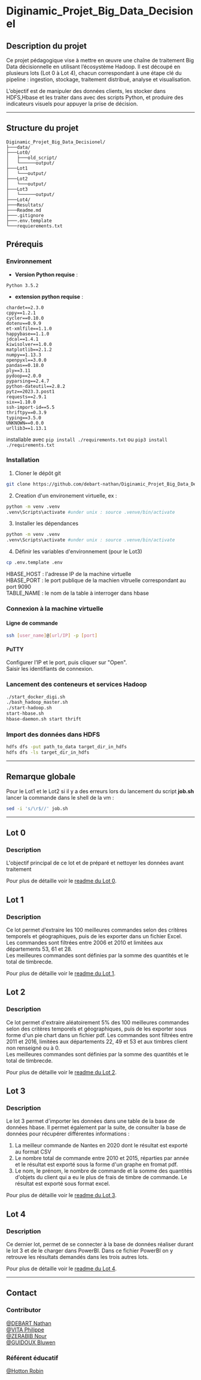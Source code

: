 # Diginamic_Projet_Big_Data_Decisionel

## Description du projet

Ce projet pédagogique vise à mettre en œuvre une chaîne de traitement Big Data décisionnelle en utilisant l’écosystème Hadoop. Il est découpé en plusieurs lots (Lot 0 à Lot 4), chacun correspondant à une étape clé du pipeline : ingestion, stockage, traitement distribué, analyse et visualisation.

L’objectif est de manipuler des données clients, les stocker dans HDFS,Hbase et les traiter dans avec des scripts Python, et produire des indicateurs visuels pour appuyer la prise de décision.

---
## Structure du projet
```
Diginamic_Projet_Big_Data_Decisionel/
├───data/
├───Lot0/
│   ├───old_script/
│   └──────output/
├───Lot1
│   └───output/
├───Lot2
│   └───output/
├───Lot3
│   └──────output/
├───Lot4/
├───Resultats/
├───Readme.md
├───.gitignore
├───.env.template
└───requierements.txt
```


## Prérequis

### Environnement

- **Version Python requise** :  

```text
Python 3.5.2
```

- **extension python requise** :

```text
chardet==2.3.0
cppy==1.2.1
cycler==0.10.0
dotenv==0.9.9
et-xmlfile==1.1.0
happybase==1.1.0
jdcal==1.4.1
kiwisolver==1.0.0
matplotlib==2.1.2
numpy==1.13.3
openpyxl==3.0.0
pandas==0.18.0
ply==3.11
pydoop==2.0.0
pyparsing==2.4.7
python-dateutil==2.8.2
pytz==2023.3.post1
requests==2.9.1
six==1.10.0
ssh-import-id==5.5
thriftpy==0.3.9
typing==3.5.0
UNKNOWN==0.0.0
urllib3==1.13.1
```

installable avec `pip install ./requirements.txt` ou  `pip3 install ./requirements.txt`

### Installation

1. Cloner le dépôt git
```bash
git clone https://github.com/debart-nathan/Diginamic_Projet_Big_Data_Decisionel.git
```

2. Creation d'un environement virtuelle, ex :
```bash
python -m venv .venv
.venv\Scripts\activate #under unix : source .venve/bin/activate
```

3. Installer les dépendances
```bash
python -m venv .venv
.venv\Scripts\activate #under unix : source .venve/bin/activate
```

4. Définir les variables d'environnement (pour le Lot3)
```bash
cp .env.template .env
```
HBASE_HOST : l'adresse IP de la machine virtuelle\
HBASE_PORT : le port publique de la machien vitruelle correspondant au port 9090\
TABLE_NAME : le nom de la table à interroger dans hbase

### Connexion à la machine virtuelle

#### Ligne de commande

```bash
ssh [user_name]@[url/IP] -p [port]
```

#### PuTTY

Configurer l’IP et le port, puis cliquer sur "Open".  
Saisir les identifiants de connexion.

### Lancement des conteneurs et services Hadoop

```bash
./start_docker_digi.sh
./bash_hadoop_master.sh
./start-hadoop.sh
start-hbase.sh
hbase-daemon.sh start thrift
```

### Import des données dans HDFS

```bash
hdfs dfs -put path_to_data target_dir_in_hdfs
hdfs dfs -ls target_dir_in_hdfs
```
---
## Remarque globale

Pour le Lot1 et le Lot2 si il y a des erreurs lors du lancement du script **job.sh** lancer la commande dans le shell de la vm :
```bash
sed -i 's/\r$//' job.sh
```

---

## Lot 0

### Description

L'objectif principal de ce lot et de préparé et nettoyer les données avant traitement

Pour plus de détaille voir le [readme du Lot 0](/Lot0/README_LOT0.md).

## Lot 1

### Description

Ce lot permet d’extraire les 100 meilleures commandes selon des critères temporels et géographiques, puis de les exporter dans un fichier Excel.  
Les commandes sont filtrées entre 2006 et 2010 et limitées aux départements 53, 61 et 28.  
Les meilleures commandes sont définies par la somme des quantités et le total de timbrecde.

Pour plus de détaille voir le [readme du Lot 1](/Lot1/readme_lot1.md).


## Lot 2

### Description
Ce lot permet d'extraire aléatoirement 5% des 100 meilleures commandes selon des critères temporels et géographiques, puis de les exporter sous forme d'un pie chart dans un fichier pdf.
Les commandes sont filtrées entre 2011 et 2016, limitées aux départements 22, 49 et 53 et aux timbres client non renseigné ou à 0.  
Les meilleures commandes sont définies par la somme des quantités et le total de timbrecde.

Pour plus de détaille voir le [readme du Lot 2](/Lot2/readme_lot2.md).

## Lot 3

### Description
Le lot 3 permet d'importer les données dans une table de la base de données hbase.
Il permet également par la suite, de consulter la base de données pour récupérer différentes informations :

1. La meilleur commande de Nantes en 2020 dont le résultat est exporté au format CSV
2. Le nombre total de commande entre 2010 et 2015, réparties par année et le résultat est exporté sous la forme d'un graphe en fromat pdf.
3. Le nom, le prénom, le nombre de commande et la somme des quantités d'objets du client qui a eu le plus de frais de timbre de commande. Le résultat est exporté sous format excel.

Pour plus de détaille voir le [readme du Lot 3](/Lot3/readme_lot3.md).

## Lot 4

### Description
Ce dernier lot, permet de se connecter à la base de données réaliser durant le lot 3 et de le charger dans PowerBI. Dans ce fichier PowerBI on y retrouve les résultats demandés dans les trois autres lots.

Pour plus de détaille voir le [readme du Lot 4](/Lot3/readme_lot4.md).

---

## Contact
### Contributor

[@DEBART Nathan](github.com/debart-nathan)\
[@VITA Philippe](https://github.com/PhilippeVita)\
[@ZERABIB Nour](https://github.com/Nour-1990)\
[@GUIDOUX Bluwen](https://github.com/Bluwen)

### Référent éducatif
[@Hotton Robin](mailto:rhotton@diginamic-formation.fr)  